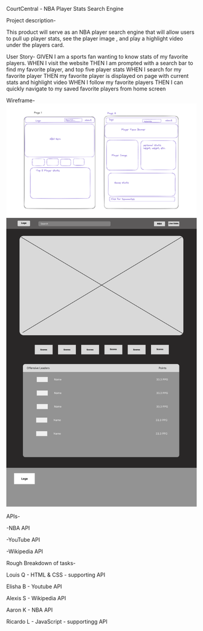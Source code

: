 CourtCentral - NBA Player Stats Search Engine

Project description- 

This product will serve as an NBA player search engine that will allow users to pull up player stats, see the player image , and play a highlight video under the players card.  

User Story-
GIVEN  I am a sports fan wanting to know stats of my favorite players. 
WHEN I visit the website 
THEN I am prompted with a search bar to find my favorite player, and top five player stats
WHEN I search for my favorite player
THEN my favorite player is displayed on page with current stats and highlight video
WHEN I follow my favorite players
THEN I can quickly navigate to my saved favorite players from home screen


Wireframe- ![image](https://github.com/SoftPoachedEggs/NBA-Player-Stat-Search/blob/afe370ff610363a2547eecd5a2a3c13abe67ebe2/image.png)
![image](https://github.com/SoftPoachedEggs/NBA-Player-Stat-Search/blob/1b0962379559450fcb056dd58f40c27422c050ee/landingPage.png)



APIs- 

-NBA API

-YouTube API 

-Wikipedia API

Rough Breakdown of tasks-

Louis Q - HTML & CSS - supporting API 

Elisha B - Youtube API 

Alexis S - Wikipedia API

Aaron K - NBA API

Ricardo L - JavaScript - supportingg API

